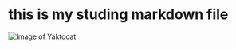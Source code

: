 # this is my studing markdown file


![Image of Yaktocat](https://octodex.github.com/images/yaktocat.png)
